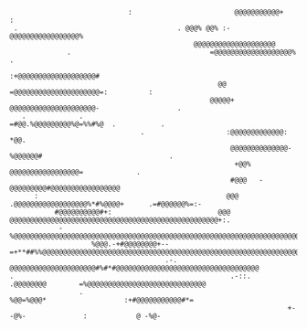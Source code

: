                                  :                         @@@@@@@@@@@+              :                               
     .                                       . @@@% @@% :-@@@@@@@@@@@@@@@@@%                                          
                                                 @@@@@@@@@@@@@@@@@@@@                                                 
                  .                                  =@@@@@@@@@@@@@@@@@@@%                          .                  
                                                        :+@@@@@@@@@@@@@@@@@@@#                                        
                                                       @@ =@@@@@@@@@@@@@@@@@@@@@=:          :                         
                                                     @@@@@+   @@@@@@@@@@@@@@@@@@@@@-                   .               
       .             .                                 =#@@.%@@@@@@@@@%@=%%#%@  .           .                          
                                    .                    :@@@@@@@@@@@@@:      *@@.                                    
                                                          @@@@@@@@@@@@@@- %@@@@@@#                               .     
                                                           +@@% @@@@@@@@@@@@@@@@@=             .                      
                                                          #@@@   -@@@@@@@@@#@@@@@@@@@@@@@@@@@                         
          :                                              @@@    .@@@@@@@@@@@@@@@@@@%*#%@@@@+      .=#@@@@@@%=:-       
               #@@@@@@@@@@#+:                          @@@    @@@@@@@@@@@@@@@@@@@@@@@@@@@@@@@@@@@@@@@@@@@@@@@@@@@+:.  
                -%@@@@@@@@@@@@@@@@@@@@@@@@@@@@@@@@@@@@@@@@@@@@@@@@@@@@@@@@@@@@@@@@@@@@@@@@@@@@@@@@@@@@@@@@@@@@@@@@%+++
                        %@@@.-+#@@@@@@@@+--=+**##%%@@@@@@@@@@@@@@@@@@@@@@@@@@@@@@@@@@@@@@@@@@@@@@@@@@@@@@@@@@@@@@@@@@@
                                          .-.            @@@@@@@@@@@@@@@@@@@@@#%#*#@@@@@@@@@@@@@@@@@@@@@@@@@@@@@@@@@@@
    .                                                     .-::.       .@@@@@@@@        =%@@@@@@@@@@@@@@@@@@@@@@@@@@@@@
                     .                                                 %@@=%@@@*                   :+#@@@@@@@@@@@#*=  
                                                                        +-  -@%-              :            @ -%@-   
